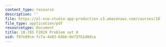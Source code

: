 ```yaml
---
content_type: resource
description: ''
file: https://ol-ocw-studio-app-production.s3.amazonaws.com/courses/18-785-number-theory-i-fall-2019/f07e89cefc7a4e8364bb0e73fb1d0dca_MIT18_785F19_pset8.pdf
file_type: application/pdf
resourcetype: Document
title: 18.785 F2019 Problem set 8
uid: f07e89ce-fc7a-4e83-64bb-0e73fb1d0dca
---
```

